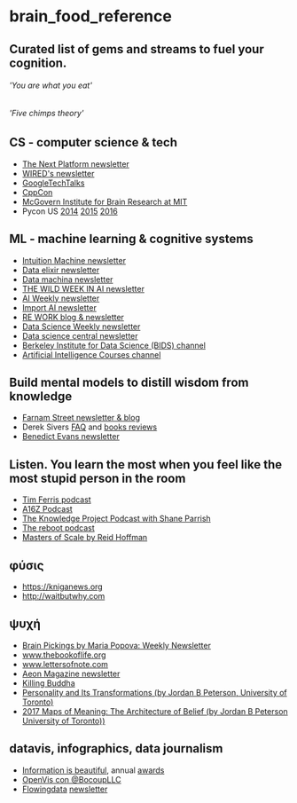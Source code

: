 # brain_food_reference
## Curated list of gems and streams to fuel your cognition.

###### '*You are what you eat*'
###### '*Five chimps theory*'

## CS - computer science & tech
* [The Next Platform newsletter](https://www.nextplatform.com/register/)
* [WIRED's newsletter](https://www.wired.com/newsletter)
* [GoogleTechTalks](https://www.youtube.com/channel/UCtXKDgv1AVoG88PLl8nGXmw)
* [CppCon](https://www.youtube.com/channel/UCMlGfpWw-RUdWX_JbLCukXg)
* [McGovern Institute for Brain Research at MIT](https://www.youtube.com/channel/UCDqKkRpDCSqPx8kGn0aTIZw)
* Pycon US [2014](https://www.youtube.com/channel/UCFDHJGm0IxH9uwcIHfR72yg) [2015](https://www.youtube.com/channel/UCgxzjK6GuOHVKR_08TT4hJQ) [2016](https://www.youtube.com/channel/UCwTD5zJbsQGJN75MwbykYNw)

## ML - machine learning & cognitive systems
* [Intuition Machine newsletter](https://www.getrevue.co/profile/intuitionmachine)
* [Data elixir newsletter](dataelixir.com)
* [Data machina newsletter](http://datamachina.com)
* [THE WILD WEEK IN AI newsletter](http://www.wildml.com/newsletter/)
* [AI Weekly newsletter](http://aiweekly.co/)
* [Import AI newsletter](https://jack-clark.net/import-ai/)
* [RE WORK blog & newsletter](https://re-work.co/)
* [Data Science Weekly newsletter](https://www.datascienceweekly.org/)
* [Data science central newsletter](http://www.datasciencecentral.com/profiles/blogs/check-out-our-dsc-newsletter)
* [Berkeley Institute for Data Science (BIDS) channel](https://www.youtube.com/channel/UCBBd3JxQl455JkWBeulc-9w)
* [Artificial Intelligence Courses channel](https://www.youtube.com/user/aicourses)

## Build mental models to distill wisdom from knowledge
- [Farnam Street newsletter & blog](https://www.farnamstreetblog.com/)
- Derek Sivers [FAQ](https://sivers.org/faq) and [books reviews](https://sivers.org/)
- [Benedict Evans newsletter](http://ben-evans.com/newsletter/)

## Listen. You learn the most when you feel like the most stupid person in the room
- [Tim Ferris podcast](http://tim.blog/podcast/)
- [A16Z Podcast](https://a16z.com/podcasts/)
- [The Knowledge Project Podcast with Shane Parrish](https://fs.blog/the-knowledge-project/)
- [The reboot podcast](https://www.reboot.io/podcast/)
- [Masters of Scale by Reid Hoffman](https://mastersofscale.com/)

## φύσις
* https://kniganews.org
* http://waitbutwhy.com

## ψυχή
- [Brain Pickings by Maria Popova: Weekly Newsletter](www.brainpickings.org)
- www.thebookoflife.org
- www.lettersofnote.com
- [Aeon Magazine newsletter](https://aeon.co/)
- [Killing Buddha](http://www.killingbuddha.co/)
- [Personality and Its Transformations (by Jordan B Peterson, University of Toronto)](https://www.youtube.com/playlist?list=PL22J3VaeABQApSdW8X71Ihe34eKN6XhCi)
- [2017 Maps of Meaning: The Architecture of Belief (by Jordan B Peterson University of Toronto))](https://www.youtube.com/watch?v=I8Xc2_FtpHI&list=PL22J3VaeABQAT-0aSPq-OKOpQlHyR4k5h)


## datavis, infographics, data journalism
* [Information is beautiful](http://www.informationisbeautiful.net/), annual [awards](http://www.informationisbeautifulawards.com/)
* [OpenVis con @BocoupLLC ](https://www.youtube.com/channel/UCQUPI1PxfE4-bqwuI26I2HA)
* [Flowingdata](http://flowingdata.com) [newsletter](http://flowingdata.us2.list-manage.com/subscribe?u=f538bce868aac1144d248c0bc&id=71ef3cfa3a)

